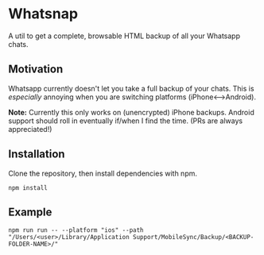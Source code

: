 # Whatsnap 

A util to get a complete, browsable HTML backup of all your Whatsapp chats. 


## Motivation 

Whatsapp currently doesn't let you take a full backup of your chats. This is *especially* annoying when you are switching platforms (iPhone<-->Android). 

**Note:** Currently this only works on (unencrypted) iPhone backups. 
Android support should roll in eventually if/when I find the time. (PRs are always appreciated!)


## Installation

Clone the repository, then install dependencies with npm.

```
npm install
```

## Example
```
npm run run -- --platform "ios" --path "/Users/<user>/Library/Application Support/MobileSync/Backup/<BACKUP-FOLDER-NAME>/"
```

